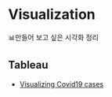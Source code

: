 # Visualization
📊만들어 보고 싶은 시각화 정리

## Tableau
- [Visualizing Covid19 cases](https://github.com/happyhillll/Visualization/tree/main/Tableau%F0%9F%93%9A/Visualizing%20Covid%2019%20cases)
